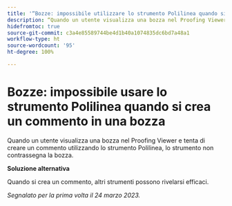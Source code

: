 ```yaml
---
title: '“Bozze: impossibile utilizzare lo strumento Polilinea quando si crea un commento in una bozza”'
description: “Quando un utente visualizza una bozza nel Proofing Viewer e tenta di creare un commento utilizzando lo strumento Polilinea, lo strumento non contrassegna la bozza. ”
hidefromtoc: true
source-git-commit: c3a4e85589744be4d1b40a1074835dc6bd7a48a1
workflow-type: ht
source-wordcount: '95'
ht-degree: 100%

---
```



# Bozze: impossibile usare lo strumento Polilinea quando si crea un commento in una bozza

<!--This article is on the WF and WFP TOCs-->

Quando un utente visualizza una bozza nel Proofing Viewer e tenta di creare un commento utilizzando lo strumento Polilinea, lo strumento non contrassegna la bozza.

**Soluzione alternativa**

Quando si crea un commento, altri strumenti possono rivelarsi efficaci.

_Segnalato per la prima volta il 24 marzo 2023._

